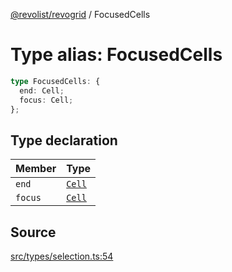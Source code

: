 [@revolist/revogrid](README.md) / FocusedCells

# Type alias: FocusedCells

```ts
type FocusedCells: {
  end: Cell;
  focus: Cell;
};
```

## Type declaration

| Member | Type |
| :------ | :------ |
| `end` | [`Cell`](Interface.Cell.md) |
| `focus` | [`Cell`](Interface.Cell.md) |

## Source

[src/types/selection.ts:54](https://github.com/revolist/revogrid/blob/ace6403c43f42f0eb026a7e73c0ae179d3a4c66f/src/types/selection.ts#L54)
